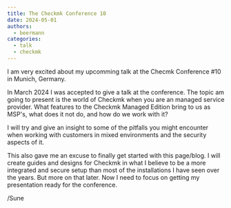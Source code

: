 ```yaml
---
title: The Checkmk Conference 10
date: 2024-05-01
authors:
  - beermann
categories:
  - talk
  - checkmk
---
```


I am very excited about my upcomming talk at the Checmk Conference #10 in Munich, Germany. 

In March 2024 I was accepted to give a talk at the conference. The topic am going to present is the world of Checkmk when you are an managed service provider. What features to the Checkmk Managed Edition bring to us as MSP's, what does it not do, and how do we work with it?

I will try and give an insight to some of the pitfalls you might encounter when working with customers in mixed environments and the security aspects of it. 

This also gave me an excuse to finally get started with this page/blog. I will create guides and designs for Checkmk in what I believe to be a more integrated and secure setup than most of the installations I have seen over the years. But more on that later. Now I need to focus on getting my presentation ready for the conference.

/Sune